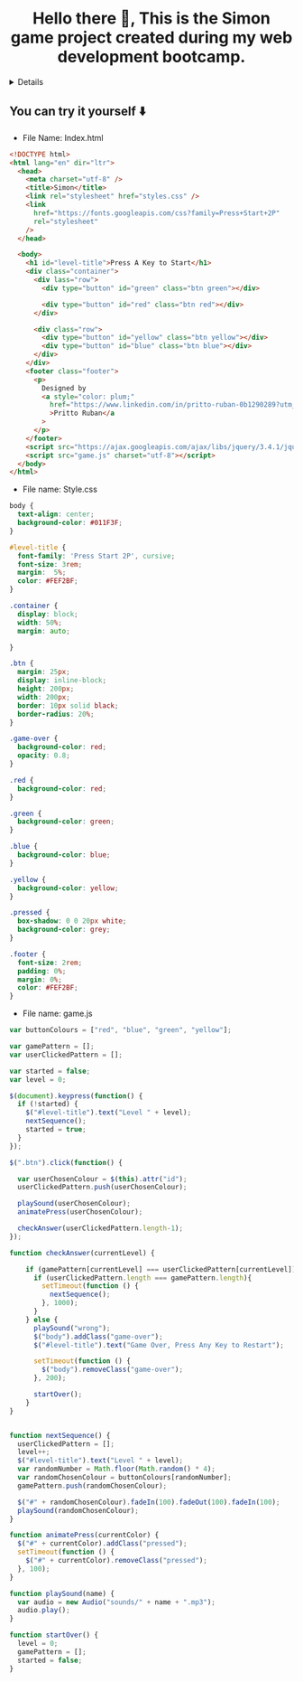 <h1  align="center"> Hello there 👋, This is the Simon game project created during my web development bootcamp. </h1>

<details>
<p align="center">Explore the captivating world of the Simon game, crafted with passion during a dynamic web development bootcamp. Immerse yourself in this classic memory challenge, where vibrant colors and crisp sounds harmonize to test your recall prowess. Dive into a seamless user experience, meticulously designed with HTML, CSS, and JavaScript, as you engage in a nostalgic journey of patterns and precision. Elevate your cognitive skills while enjoying the sleek, responsive interface of this project, a testament to your journey in mastering the art of web development.</p> 
</details> 

<h2>You can try it yourself ⬇️</h2>

- File Name: Index.html
```html
<!DOCTYPE html>
<html lang="en" dir="ltr">
  <head>
    <meta charset="utf-8" />
    <title>Simon</title>
    <link rel="stylesheet" href="styles.css" />
    <link
      href="https://fonts.googleapis.com/css?family=Press+Start+2P"
      rel="stylesheet"
    />
  </head>

  <body>
    <h1 id="level-title">Press A Key to Start</h1>
    <div class="container">
      <div lass="row">
        <div type="button" id="green" class="btn green"></div>

        <div type="button" id="red" class="btn red"></div>
      </div>

      <div class="row">
        <div type="button" id="yellow" class="btn yellow"></div>
        <div type="button" id="blue" class="btn blue"></div>
      </div>
    </div>
    <footer class="footer">
      <p>
        Designed by
        <a style="color: plum;"
          href="https://www.linkedin.com/in/pritto-ruban-0b1290289?utm_source=share&utm_campaign=share_via&utm_content=profile&utm_medium=android_app"
          >Pritto Ruban</a
        >
      </p>
    </footer>
    <script src="https://ajax.googleapis.com/ajax/libs/jquery/3.4.1/jquery.min.js"></script>
    <script src="game.js" charset="utf-8"></script>
  </body>
</html>
```

- File name: Style.css

```css
body {
  text-align: center;
  background-color: #011F3F;
}

#level-title {
  font-family: 'Press Start 2P', cursive;
  font-size: 3rem;
  margin:  5%;
  color: #FEF2BF;
}

.container {
  display: block;
  width: 50%;
  margin: auto;

}

.btn {
  margin: 25px;
  display: inline-block;
  height: 200px;
  width: 200px;
  border: 10px solid black;
  border-radius: 20%;
}

.game-over {
  background-color: red;
  opacity: 0.8;
}

.red {
  background-color: red;
}

.green {
  background-color: green;
}

.blue {
  background-color: blue;
}

.yellow {
  background-color: yellow;
}

.pressed {
  box-shadow: 0 0 20px white;
  background-color: grey;
}

.footer {
  font-size: 2rem;
  padding: 0%;
  margin: 0%;
  color: #FEF2BF;
}
```

- File name: game.js

```js
var buttonColours = ["red", "blue", "green", "yellow"];

var gamePattern = [];
var userClickedPattern = [];

var started = false;
var level = 0;

$(document).keypress(function() {
  if (!started) {
    $("#level-title").text("Level " + level);
    nextSequence();
    started = true;
  }
});

$(".btn").click(function() {

  var userChosenColour = $(this).attr("id");
  userClickedPattern.push(userChosenColour);

  playSound(userChosenColour);
  animatePress(userChosenColour);

  checkAnswer(userClickedPattern.length-1);
});

function checkAnswer(currentLevel) {

    if (gamePattern[currentLevel] === userClickedPattern[currentLevel]) {
      if (userClickedPattern.length === gamePattern.length){
        setTimeout(function () {
          nextSequence();
        }, 1000);
      }
    } else {
      playSound("wrong");
      $("body").addClass("game-over");
      $("#level-title").text("Game Over, Press Any Key to Restart");

      setTimeout(function () {
        $("body").removeClass("game-over");
      }, 200);

      startOver();
    }
}


function nextSequence() {
  userClickedPattern = [];
  level++;
  $("#level-title").text("Level " + level);
  var randomNumber = Math.floor(Math.random() * 4);
  var randomChosenColour = buttonColours[randomNumber];
  gamePattern.push(randomChosenColour);

  $("#" + randomChosenColour).fadeIn(100).fadeOut(100).fadeIn(100);
  playSound(randomChosenColour);
}

function animatePress(currentColor) {
  $("#" + currentColor).addClass("pressed");
  setTimeout(function () {
    $("#" + currentColor).removeClass("pressed");
  }, 100);
}

function playSound(name) {
  var audio = new Audio("sounds/" + name + ".mp3");
  audio.play();
}

function startOver() {
  level = 0;
  gamePattern = [];
  started = false;
}
```
